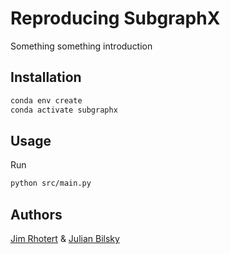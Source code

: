 # Reproducing SubgraphX

Something something introduction

## Installation


```bash
conda env create
conda activate subgraphx
```

## Usage

Run
```bash
python src/main.py
```


## Authors

[Jim Rhotert](https://github.com/Dschimm) & [Julian Bilsky](https://github.com/julianbil)
